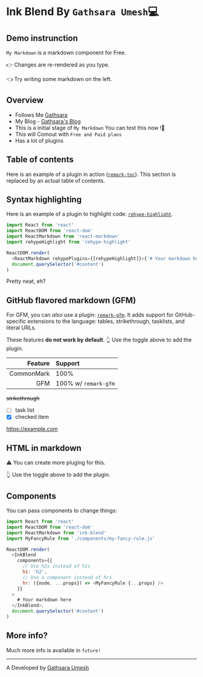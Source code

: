# Ink Blend By `Gathsara Umesh`💻
## Demo instrunction
 
`My Markdown` is a markdown component for Free.

👉 Changes are re-rendered as you type.

👈 Try writing some markdown on the left.

## Overview

* Follows Me [Gathsara](https://github.com/GathsaraH)
* My Blog  - [Gathsara's Blog](https://blog.gathsaraumesh.com/)
* This is a initial stage of `My Markdown` You can test this now !🤭
* This will Comout with `Free and Paid plans`
* Has a lot of plugins

## Table of contents

Here is an example of a plugin in action
([`remark-toc`](#)).
This section is replaced by an actual table of contents.

## Syntax highlighting

Here is an example of a plugin to highlight code:
[`rehype-highlight`](#).

```js
import React from 'react'
import ReactDOM from 'react-dom'
import ReactMarkdown from 'react-markdown'
import rehypeHighlight from 'rehype-highlight'

ReactDOM.render(
  <ReactMarkdown rehypePlugins={[rehypeHighlight]}>{'# Your markdown here'}</ReactMarkdown>,
  document.querySelector('#content')
)
```

Pretty neat, eh?

## GitHub flavored markdown (GFM)

For GFM, you can *also* use a plugin:
[`remark-gfm`](#).
It adds support for GitHub-specific extensions to the language:
tables, strikethrough, tasklists, and literal URLs.

These features **do not work by default**.
👆 Use the toggle above to add the plugin.

| Feature    | Support              |
| ---------: | :------------------- |
| CommonMark | 100%                 |
| GFM        | 100% w/ `remark-gfm` |

~~strikethrough~~

* [ ] task list
* [x] checked item

https://example.com

## HTML in markdown

⚠️ You can create more pluging for this.

👆 Use the toggle above to add the plugin.


## Components

You can pass components to change things:

```js
import React from 'react'
import ReactDOM from 'react-dom'
import ReactMarkdown from 'ink-blend'
import MyFancyRule from './components/my-fancy-rule.js'

ReactDOM.render(
  <InkBlend
    components={{
      // Use h2s instead of h1s
      h1: 'h2',
      // Use a component instead of hrs
      hr: ({node, ...props}) => <MyFancyRule {...props} />
    }}
  >
    # Your markdown here
  </InkBlend>,
  document.querySelector('#content')
)
```

## More info?

Much more info is available in `future!`
***

A Developed by [Gathsara Umesh](https://blog.gathsaraumesh.com/)
